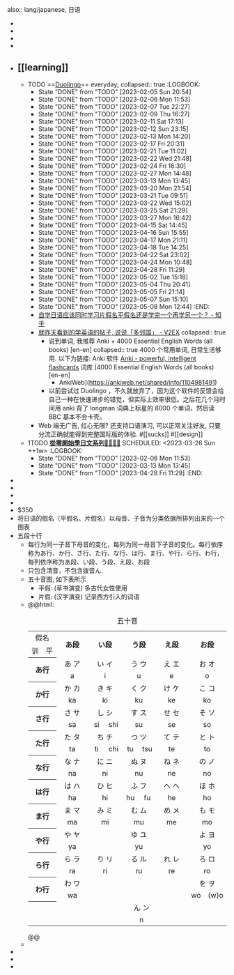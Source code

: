 also:: lang/japanese, 日语

-
-
-
-
- ## [[learning]]
  - TODO ==[Duolingo](https://www.duolingo.com/)== everyday;
    collapsed:: true
    :LOGBOOK:
    * State "DONE" from "TODO" [2023-02-05 Sun 20:54]
    * State "DONE" from "TODO" [2023-02-06 Mon 11:53]
    * State "DONE" from "TODO" [2023-02-07 Tue 22:27]
    * State "DONE" from "TODO" [2023-02-09 Thu 16:27]
    * State "DONE" from "TODO" [2023-02-11 Sat 17:13]
    * State "DONE" from "TODO" [2023-02-12 Sun 23:15]
    * State "DONE" from "TODO" [2023-02-13 Mon 14:20]
    * State "DONE" from "TODO" [2023-02-17 Fri 20:31]
    * State "DONE" from "TODO" [2023-02-21 Tue 11:02]
    * State "DONE" from "TODO" [2023-02-22 Wed 21:48]
    * State "DONE" from "TODO" [2023-02-24 Fri 16:30]
    * State "DONE" from "TODO" [2023-02-27 Mon 14:48]
    * State "DONE" from "TODO" [2023-03-13 Mon 13:45]
    * State "DONE" from "TODO" [2023-03-20 Mon 21:54]
    * State "DONE" from "TODO" [2023-03-21 Tue 09:51]
    * State "DONE" from "TODO" [2023-03-22 Wed 15:02]
    * State "DONE" from "TODO" [2023-03-25 Sat 21:29]
    * State "DONE" from "TODO" [2023-03-27 Mon 16:42]
    * State "DONE" from "TODO" [2023-04-15 Sat 14:45]
    * State "DONE" from "TODO" [2023-04-16 Sun 15:55]
    * State "DONE" from "TODO" [2023-04-17 Mon 21:11]
    * State "DONE" from "TODO" [2023-04-18 Tue 14:25]
    * State "DONE" from "TODO" [2023-04-22 Sat 23:02]
    * State "DONE" from "TODO" [2023-04-24 Mon 10:48]
    * State "DONE" from "TODO" [2023-04-28 Fri 11:29]
    * State "DONE" from "TODO" [2023-05-02 Tue 15:18]
    * State "DONE" from "TODO" [2023-05-04 Thu 20:41]
    * State "DONE" from "TODO" [2023-05-05 Fri 21:14]
    * State "DONE" from "TODO" [2023-05-07 Sun 15:10]
    * State "DONE" from "TODO" [2023-05-08 Mon 12:44]
    :END:
    - [自学日语应该同时学习片假名平假名还是学完一个再学另一个？ - 知乎](https://www.zhihu.com/question/24070153)
    - [就昨天看到的学英语的帖子, 说说「多邻国」 - V2EX](https://www.v2ex.com/t/834545)
      collapsed:: true
      - 说到单词, 我推荐 Anki + 4000 Essential English Words (all books) [en-en]
        collapsed:: true
        4000 个常用单词, 日常生活够用.
        以下为链接:
        Anki 软件 [Anki - powerful, intelligent flashcards](https://apps.ankiweb.net/)
        词库 [4000 Essential English Words (all books) [en-en]
        - AnkiWeb](https://ankiweb.net/shared/info/1104981491)
      - 以前尝试过 Duolingo ，不久就放弃了，因为这个软件的反馈会给自己一种在快速进步的错觉，但实际上效率很低。之后花几个月时间用 anki 背了 longman 词典上标星的 8000 个单词，然后读 BBC 基本不会卡壳。
    - Web 端无广告, 红心无限? 还支持口语演习, 可以正常关注好友, 只要分流正确就能得到完整国际版的体验. #[[sucks]] #[[design]]
  - 1TODO [**從零開始學日文系列👩‍🏫🧑‍🏫**](https://youtube.com/playlist?list=PLuNucubP18snvU3Zz8FXF-kACs5EPK4XU)
    SCHEDULED: <2023-03-26 Sun ++1w>
    :LOGBOOK:
    * State "DONE" from "TODO" [2023-02-06 Mon 11:53]
    * State "DONE" from "TODO" [2023-03-13 Mon 13:45]
    * State "DONE" from "TODO" [2023-04-28 Fri 11:29]
    :END:
-
-
-
-
- $350
- 将日语的假名（平假名、片假名）以母音、子音为分类依据所排列出来的一个图表
- 五段十行
  - 每行为同一子音下母音的变化，每列为同一母音下子音的变化。每行依序称为あ行、か行、さ行、た行、な行、は行、ま行、や行、ら行、わ行，每列依序称为あ段、い段、う段、え段、お段
  - 只包含清音，不包含拨音ん.
  - 五十音图, 如下表所示
    - 平假: (草书演变) 多古代女性使用
    - 片假: (汉字演变) 记录西方引入的词语
  - @@html:
    <table style="text-align: center;"><caption>五十音</caption>
    <tbody><tr>
    <td colspan="2">假名</td>
    <th width="16%" colspan="2" rowspan="2">あ段</th>
    <th width="16%" colspan="2" rowspan="2">い段</th>
    <th width="16%" colspan="2" rowspan="2">う段</th>
    <th width="16%" colspan="2" rowspan="2">え段</th>
    <th width="16%" colspan="2" rowspan="2">お段</th>
    </tr>
    <tr>
    <td>训</td>
    <td>平</td>
    </tr>
    <tr>
    <th colspan="2" rowspan="2">あ行</th>
    <td colspan="2">あ ア
    </td>
    <td colspan="2">い イ
    </td>
    <td colspan="2">う ウ
    </td>
    <td colspan="2">え エ
    </td>
    <td colspan="2">お オ
    </td></tr>
    <tr>
    <td colspan="2">a
    </td>
    <td colspan="2">i
    </td>
    <td colspan="2">u
    </td>
    <td colspan="2">e
    </td>
    <td colspan="2">o
    </td></tr>
    <tr>
    <th colspan="2" rowspan="2">か行
    </th>
    <td colspan="2">か カ
    </td>
    <td colspan="2">き キ
    </td>
    <td colspan="2">く ク
    </td>
    <td colspan="2">け ケ
    </td>
    <td colspan="2">こ コ
    </td></tr>
    <tr>
    <td colspan="2">ka
    </td>
    <td colspan="2">ki
    </td>
    <td colspan="2">ku
    </td>
    <td colspan="2">ke
    </td>
    <td colspan="2">ko
    </td></tr>
    <tr>
    <th colspan="2" rowspan="2">さ行
    </th>
    <td colspan="2">さ サ
    </td>
    <td colspan="2">し シ
    </td>
    <td colspan="2">す ス
    </td>
    <td colspan="2">せ セ
    </td>
    <td colspan="2">そ ソ
    </td></tr>
    <tr>
    <td colspan="2">sa
    </td>
    <td width="8.5%&quot;">si</td>
    <td width="8.5%">shi
    </td>
    <td colspan="2">su
    </td>
    <td colspan="2">se
    </td>
    <td colspan="2">so
    </td></tr>
    <tr>
    <th colspan="2" rowspan="2">た行
    </th>
    <td colspan="2">た タ
    </td>
    <td colspan="2">ち チ
    </td>
    <td colspan="2">つ ツ
    </td>
    <td colspan="2">て テ
    </td>
    <td colspan="2">と ト
    </td></tr>
    <tr>
    <td colspan="2">ta
    </td>
    <td width="8.5%">ti</td>
    <td width="8.5%">chi
    </td>
    <td width="8.5%">tu</td>
    <td width="8.5%">tsu
    </td>
    <td colspan="2">te
    </td>
    <td colspan="2">to
    </td></tr>
    <tr>
    <th colspan="2" rowspan="2">な行
    </th>
    <td colspan="2">な ナ
    </td>
    <td colspan="2">に ニ
    </td>
    <td colspan="2">ぬ ヌ
    </td>
    <td colspan="2">ね ネ
    </td>
    <td colspan="2">の ノ
    </td></tr>
    <tr>
    <td colspan="2">na
    </td>
    <td colspan="2">ni
    </td>
    <td colspan="2">nu
    </td>
    <td colspan="2">ne
    </td>
    <td colspan="2">no
    </td></tr>
    <tr>
    <th colspan="2" rowspan="2">は行
    </th>
    <td colspan="2">は ハ
    </td>
    <td colspan="2">ひ ヒ
    </td>
    <td colspan="2">ふ フ
    </td>
    <td colspan="2">へ ヘ
    </td>
    <td colspan="2">ほ ホ
    </td></tr>
    <tr>
    <td colspan="2">ha
    </td>
    <td colspan="2">hi
    </td>
    <td width="8.5%">hu</td>
    <td width="8.5%">fu
    </td>
    <td colspan="2">he
    </td>
    <td colspan="2">ho
    </td></tr>
    <tr>
    <th colspan="2" rowspan="2">ま行
    </th>
    <td colspan="2">ま マ
    </td>
    <td colspan="2">み ミ
    </td>
    <td colspan="2">む ム
    </td>
    <td colspan="2">め メ
    </td>
    <td colspan="2">も モ
    </td></tr>
    <tr>
    <td colspan="2">ma
    </td>
    <td colspan="2">mi
    </td>
    <td colspan="2">mu
    </td>
    <td colspan="2">me
    </td>
    <td colspan="2">mo
    </td></tr>
    <tr>
    <th colspan="2" rowspan="2">や行
    </th>
    <td colspan="2">や ヤ
    </td>
    <td rowspan="2" colspan="2">
    </td>
    <td colspan="2">ゆ ユ
    </td>
    <td rowspan="2" colspan="2">
    </td>
    <td colspan="2">よ ヨ
    </td></tr>
    <tr>
    <td colspan="2">ya
    </td>
    <td colspan="2">yu
    </td>
    <td colspan="2">yo
    </td></tr>
    <tr>
    <th colspan="2" rowspan="2">ら行
    </th>
    <td colspan="2">ら ラ
    </td>
    <td colspan="2">り リ
    </td>
    <td colspan="2">る ル
    </td>
    <td colspan="2">れ レ
    </td>
    <td colspan="2">ろ ロ
    </td></tr>
    <tr>
    <td colspan="2">ra
    </td>
    <td colspan="2">ri
    </td>
    <td colspan="2">ru
    </td>
    <td colspan="2">re
    </td>
    <td colspan="2">ro
    </td></tr>
    <tr>
    <th colspan="2" rowspan="2">わ行
    </th>
    <td colspan="2">わ ワ
    </td>
    <td rowspan="2" colspan="2">
    </td>
    <td rowspan="2" colspan="2">
    </td>
    <td rowspan="2" colspan="2">
    </td>
    <td colspan="2">を ヲ
    </td></tr>
    <tr>
    <td colspan="2">wa
    </td>
    <td width="8.5%">wo</td>
    <td width="8.5%">(w)o
    </td></tr>
    <tr>
    <th colspan="2" rowspan="2">
    </th>
    <td colspan="10">ん ン
    </td></tr>
    <tr>
    <td colspan="10">n
    </td></tr></tbody></table>@@
  -
-
-
-